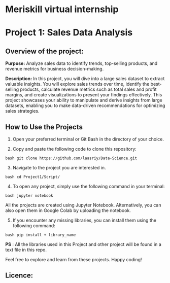 # Meriskill virtual internship

# Project 1: Sales Data Analysis

## Overview of the project:

**Purpose:** Analyze sales data to identify trends, top-selling products, and revenue metrics for business decision-making.

**Description:** In this project, you will dive into a large sales dataset to extract valuable insights. You will explore sales trends over time, identify the best-selling products, calculate revenue metrics such as total sales and profit margins, and create visualizations to present your findings effectively. This project showcases your ability to manipulate and derive insights from large datasets, enabling you to make data-driven recommendations for optimizing sales strategies.

## How to Use the Projects

1. Open your preferred terminal or Git Bash in the directory of your choice.
   
2. Copy and paste the following code to clone this repository: 

`bash
git clone https://github.com/laasriy/Data-Science.git
`

3. Navigate to the project you are interested in.

`bash
cd Project1/Script/
`
   
4. To open any project, simply use the following command in your terminal: 

`bash
jupyter notebook
`

All the projects are created using Jupyter Notebook. Alternatively, you can also open them in Google Colab by uploading the notebook.
   
5. If you encounter any missing libraries, you can install them using the following command: 

`bash
pip install + library_name
`

**PS** : All the libraries used in this Project and other project will be found in a text file in this repo.

Feel free to explore and learn from these projects. Happy coding!

## Licence:

